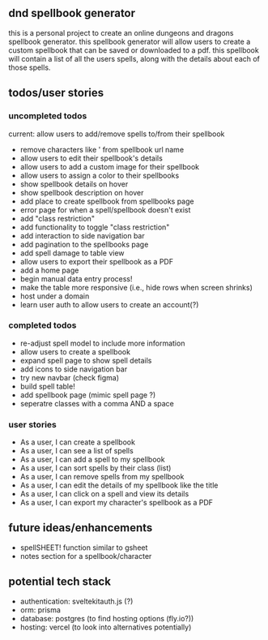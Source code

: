 ## dnd spellbook generator

this is a personal project to create an online dungeons and dragons spellbook generator. this spellbook generator will allow users to create a custom spellbook that can be saved or downloaded to a pdf. this spellbook will contain a list of all the users spells, along with the details about each of those spells.

## todos/user stories

### uncompleted todos

current: allow users to add/remove spells to/from their spellbook

- remove characters like ' from spellbook url name
- allow users to edit their spellbook's details
- allow users to add a custom image for their spellbook
- allow users to assign a color to their spellbooks
- show spellbook details on hover
- show spellbook description on hover
- add place to create spellbook from spellbooks page
- error page for when a spell/spellbook doesn't exist
- add "class restriction"
- add functionality to toggle "class restriction"
- add interaction to side navigation bar
- add pagination to the spellbooks page
- add spell damage to table view
- allow users to export their spellbook as a PDF
- add a home page
- begin manual data entry process!
- make the table more responsive (i.e., hide rows when screen shrinks)
- host under a domain
- learn user auth to allow users to create an account(?)

### completed todos

- re-adjust spell model to include more information
- allow users to create a spellbook
- expand spell page to show spell details
- add icons to side navigation bar
- try new navbar (check figma)
- build spell table!
- add spellbook page (mimic spell page ?)
- seperatre classes with a comma AND a space

### user stories

- As a user, I can create a spellbook
- As a user, I can see a list of spells
- As a user, I can add a spell to my spellbook
- As a user, I can sort spells by their class (list)
- As a user, I can remove spells from my spellbook
- As a user, I can edit the details of my spellbook like the title
- As a user, I can click on a spell and view its details
- As a user, I can export my character's spellbook as a PDF

## future ideas/enhancements

- spellSHEET! function similar to gsheet
- notes section for a spellbook/character

## potential tech stack

- authentication: sveltekitauth.js (?)
- orm: prisma
- database: postgres (to find hosting options (fly.io?))
- hosting: vercel (to look into alternatives potentially)
